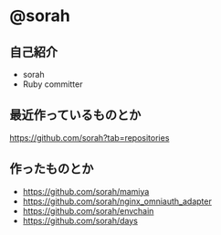 # @sorah

## 自己紹介

* sorah
* Ruby committer

## 最近作っているものとか

https://github.com/sorah?tab=repositories

## 作ったものとか

* https://github.com/sorah/mamiya
* https://github.com/sorah/nginx_omniauth_adapter
* https://github.com/sorah/envchain
* https://github.com/sorah/days
